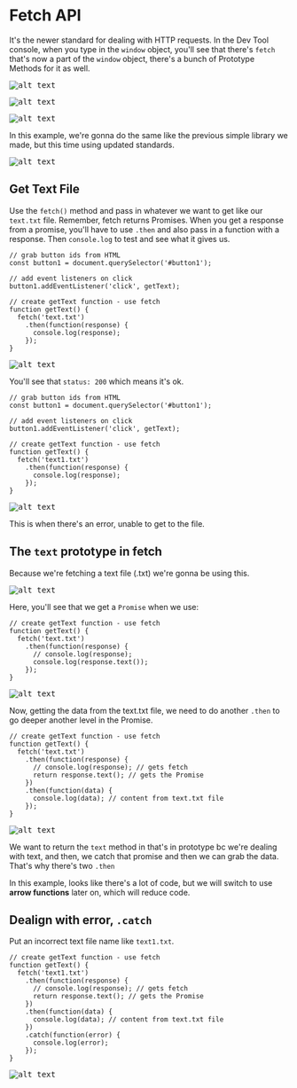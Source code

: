 # Fetch API

It's the newer standard for dealing with HTTP requests. In the Dev Tool console, when you type in the ```window``` object, you'll see that there's ```fetch``` that's now a part of the ```window``` object, there's a bunch of Prototype Methods for it as well.


<kbd>![alt text](img/windowobj.png "screenshot")</kbd>

<kbd>![alt text](img/window.png "screenshot")</kbd>

<kbd>![alt text](img/fetch.png "screenshot")</kbd>

In this example, we're gonna do the same like the previous simple library we made, but this time using updated standards.

<kbd>![alt text](img/layout.png "screenshot")</kbd>

## Get Text File

Use the ```fetch()``` method and pass in whatever we want to get like our ```text.txt``` file. Remember, fetch returns Promises. When you get a response from a promise, you'll have to use ```.then``` and also pass in a function with a response. Then ```console.log``` to test and see what it gives us.

```
// grab button ids from HTML
const button1 = document.querySelector('#button1');

// add event listeners on click
button1.addEventListener('click', getText);

// create getText function - use fetch
function getText() {
  fetch('text.txt')
    .then(function(response) {
      console.log(response);
    });
}
```

<kbd>![alt text](img/fetchtxt.png "screenshot")</kbd>

You'll see that ```status: 200``` which means it's ok.

```
// grab button ids from HTML
const button1 = document.querySelector('#button1');

// add event listeners on click
button1.addEventListener('click', getText);

// create getText function - use fetch
function getText() {
  fetch('text1.txt')
    .then(function(response) {
      console.log(response);
    });
}
```

<kbd>![alt text](img/txtfetcherr.png "screenshot")</kbd>

This is when there's an error, unable to get to the file.


## The ```text``` prototype in fetch

Because we're fetching a text file (.txt) we're gonna be using this.

<kbd>![alt text](img/text-proto.png "screenshot")</kbd>

Here, you'll see that we get a ```Promise``` when we use:

```
// create getText function - use fetch
function getText() {
  fetch('text.txt')
    .then(function(response) {
      // console.log(response);
      console.log(response.text());
    });
}
```

<kbd>![alt text](img/promisetxt.png "screenshot")</kbd>

Now, getting the data from the text.txt file, we need to do another ```.then``` to go deeper another level in the Promise.

```
// create getText function - use fetch
function getText() {
  fetch('text.txt')
    .then(function(response) {
      // console.log(response); // gets fetch
      return response.text(); // gets the Promise
    })
    .then(function(data) {
      console.log(data); // content from text.txt file
    });
}
```

<kbd>![alt text](img/txtdata.png "screenshot")</kbd>

We want to return the ```text``` method in that's in prototype bc we're dealing with text, and then, we catch that promise and then we can grab the data. That's why there's two ```.then```

In this example, looks like there's a lot of code, but we will switch to use **arrow functions** later on, which will reduce code.

## Dealign with error, ```.catch```

Put an incorrect text file name like ```text1.txt```.

```
// create getText function - use fetch
function getText() {
  fetch('text1.txt')
    .then(function(response) {
      // console.log(response); // gets fetch
      return response.text(); // gets the Promise
    })
    .then(function(data) {
      console.log(data); // content from text.txt file
    })
    .catch(function(error) {
      console.log(error);
    });
}
```

<kbd>![alt text](img/txterror.png "screenshot")</kbd>